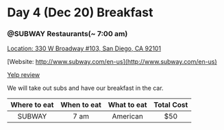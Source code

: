 # Day 4 (Dec 20) Breakfast
### @SUBWAY Restaurants(~ 7:00 am)
[Location: 330 W Broadway #103, San Diego, CA 92101](https://www.google.com/maps/place/SUBWAY%C2%AERestaurants/@32.7162996,-117.165205,16.9z/data=!4m8!1m2!2m1!1sSubway,++San+Diego,+CA!3m4!1s0x0:0x50e5870c293b4789!8m2!3d32.7159156!4d-117.1662806)

[Website: http://www.subway.com/en-us](http://www.subway.com/en-us)

[Yelp review](https://www.yelp.com/search?find_desc=subway&find_loc=San+Diego,+CA)

  We will take out subs and have our breakfast in the car.

|Where to eat  |When to eat|What to eat                |Total Cost|
|:------------:|:---------:|:-------------------------:|:--------:|
|SUBWAY        |7 am       |American                   |$50       |
